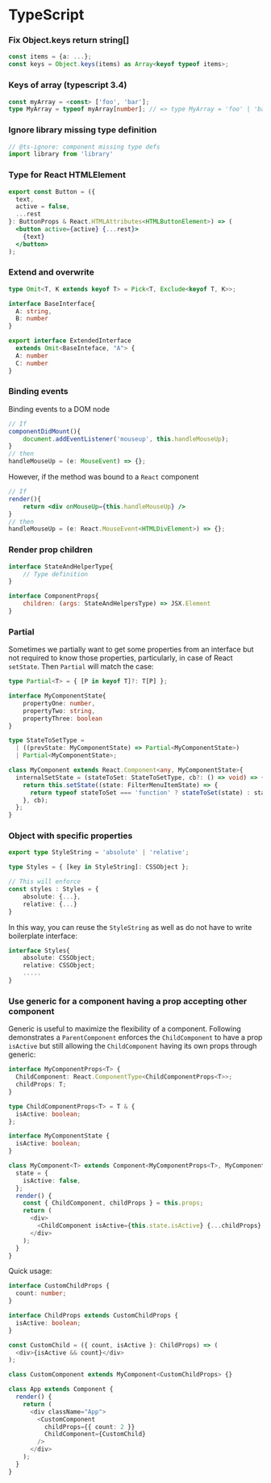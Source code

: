 # TypeScript

### Fix Object.keys return string\[\]

```typescript
const items = {a: ...};
const keys = Object.keys(items) as Array<keyof typeof items>;
```

### Keys of array \(typescript 3.4\)

```typescript
const myArray = <const> ['foo', 'bar'];
type MyArray = typeof myArray[number]; // => type MyArray = 'foo' | 'bar'
```

### Ignore library missing type definition

```typescript
// @ts-ignore: component missing type defs
import library from 'library'
```

### Type for React HTMLElement

```jsx
export const Button = ({
  text,
  active = false,
  ...rest
}: ButtonProps & React.HTMLAttributes<HTMLButtonElement>) => (
  <button active={active} {...rest}>    
    {text}
  </button>
);
```

### Extend and overwrite 

```typescript
type Omit<T, K extends keyof T> = Pick<T, Exclude<keyof T, K>>;

interface BaseInterface{
  A: string,
  B: number
}

export interface ExtendedInterface
  extends Omit<BaseInteface, "A"> {
  A: number
  C: number
}
```

### Binding events

Binding events to a DOM node

```jsx
// If
componentDidMount(){
    document.addEventListener('mouseup', this.handleMouseUp);
}
// then
handleMouseUp = (e: MouseEvent) => {};
```

However, if the method was bound to a `React` component

```jsx
// If
render(){
    return <div onMouseUp={this.handleMouseUp} />
}
// then
handleMouseUp = (e: React.MouseEvent<HTMLDivElement>) => {};
```

### Render prop children

```jsx
interface StateAndHelperType{
    // Type definition
}

interface ComponentProps{
    children: (args: StateAndHelpersType) => JSX.Element
}
```

### Partial

Sometimes we partially want to get some properties from an interface but not required to know those properties, particularly, in case of React `setState`.  Then `Partial` will match the case:

```typescript
type Partial<T> = { [P in keyof T]?: T[P] };

interface MyComponentState{
    propertyOne: number,
    propertyTwo: string,
    propertyThree: boolean
}

type StateToSetType =
  | ((prevState: MyComponentState) => Partial<MyComponentState>)
  | Partial<MyComponentState>;

class MyComponent extends React.Component<any, MyComponentState>{
  internalSetState = (stateToSet: StateToSetType, cb?: () => void) => {
    return this.setState((state: FilterMenuItemState) => {
      return typeof stateToSet === 'function' ? stateToSet(state) : stateToSet;              
    }, cb);
  };
}
```

### Object with specific properties

```typescript
export type StyleString = 'absolute' | 'relative';

type Styles = { [key in StyleString]: CSSObject };

// This will enforce 
const styles : Styles = {
    absolute: {...},
    relative: {...}
}
```

In this way, you can reuse the `StyleString` as well as do not have to write boilerplate interface:

```typescript
interface Styles{
    absolute: CSSObject;
    relative: CSSObject;
    .....
}
```

### Use generic for a component having a prop accepting other component

Generic is useful to maximize the flexibility of a component. Following demonstrates a `ParentComponent` enforces the `ChildComponent` to have a prop `isActive` but still allowing the `ChildComponent` having its own props through generic: 

```typescript
interface MyComponentProps<T> {
  ChildComponent: React.ComponentType<ChildComponentProps<T>>;
  childProps: T;
}

type ChildComponentProps<T> = T & {
  isActive: boolean;
};

interface MyComponentState {
  isActive: boolean;
}

class MyComponent<T> extends Component<MyComponentProps<T>, MyComponentState> {
  state = {
    isActive: false,
  };
  render() {
    const { ChildComponent, childProps } = this.props;
    return (
      <div>
        <ChildComponent isActive={this.state.isActive} {...childProps} />
      </div>
    );
  }
}
```

Quick usage:

```typescript
interface CustomChildProps {
  count: number;
}

interface ChildProps extends CustomChildProps {
  isActive: boolean;
}

const CustomChild = ({ count, isActive }: ChildProps) => (
  <div>{isActive && count}</div>
);

class CustomComponent extends MyComponent<CustomChildProps> {}

class App extends Component {
  render() {
    return (
      <div className="App">
        <CustomComponent
          childProps={{ count: 2 }}
          ChildComponent={CustomChild}
        />
      </div>
    );
  }
}
```

